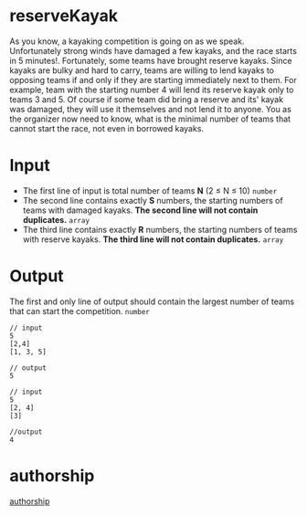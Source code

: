 # reserveKayak
As you know, a kayaking competition is going on as we speak. Unfortunately
strong winds have damaged a few kayaks, and the race starts in 5 minutes!.
Fortunately, some teams have brought reserve kayaks. Since kayaks are
bulky and hard to carry, teams are willing to lend kayaks to opposing teams
if and only if they are starting immediately next to them. For example, team
with the starting number 4 will lend its reserve kayak only to teams 3 and 5.
Of course if some team did bring a reserve and its' kayak was damaged, they
will use it themselves and not lend it to anyone.
You as the organizer now need to know, what is the minimal number of teams
that cannot start the race, not even in borrowed kayaks.

# Input
- The first line of input is total number of teams **N** (2 ≤ N ≤ 10) `number`
- The second line contains exactly **S** numbers, the starting numbers of teams
with damaged kayaks. **The second line will not contain duplicates.** `array`
- The third line contains exactly **R** numbers, the starting numbers of teams with
reserve kayaks. **The third line will not contain duplicates.** `array`

# Output
The first and only line of output should contain the largest number of teams
that can start the competition. `number`

```
// input
5
[2,4]
[1, 3, 5]

// output
5

// input
5
[2, 4]
[3]

//output
4
```

# authorship
[authorship](https://hsin.hr/coci/archive/2009_2010/contest6_tasks.pdf)